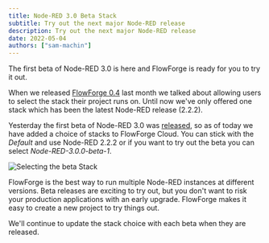 ```yaml
---
title: Node-RED 3.0 Beta Stack
subtitle: Try out the next major Node-RED release
description: Try out the next major Node-RED release
date: 2022-05-04
authors: ["sam-machin"]
---
```



The first beta of Node-RED 3.0 is here and FlowForge is ready for you to try it out.
<!--more-->

When we released [FlowForge 0.4](/blog/2022/04/flowforge-04-released/) last month we talked about allowing users to select the stack their project runs on.
Until now we've only offered one stack which has been the latest Node-RED release (2.2.2).

Yesterday the first beta of Node-RED 3.0 was [released](https://discourse.nodered.org/t/node-red-3-0-0-beta-1-released/62124), so as of today we have added a choice of stacks to FlowForge Cloud. You can stick with the _Default_ and use Node-RED 2.2.2 or if you want to try out the beta you can select _Node-RED-3.0.0-beta-1_.

![Selecting the beta Stack](../images/beta_stack.gif "Selecting the beta Stack")


FlowForge is the best way to run multiple Node-RED instances at different versions. Beta releases are exciting to try out, but you don't want to risk your production applications with an early upgrade. FlowForge makes it easy to create a new project to try things out.

We'll continue to update the stack choice with each beta when they are released.
